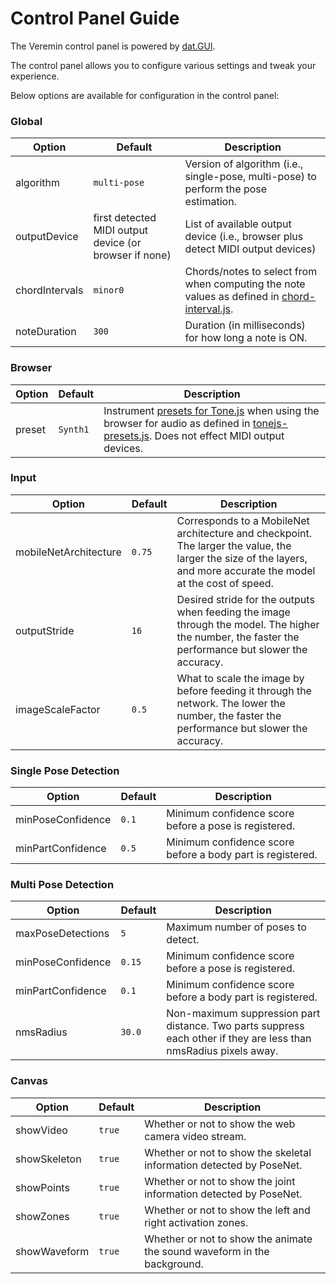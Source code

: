 # Control Panel Guide

The Veremin control panel is powered by [dat.GUI](https://github.com/dataarts/dat.gui).

The control panel allows you to configure various settings and tweak your experience.

Below options are available for configuration in the control panel:

### Global

| Option | Default | Description |
|---|---|---|
| algorithm | `multi-pose` | Version of algorithm (i.e., single-pose, multi-pose) to perform the pose estimation. |
| outputDevice | first detected MIDI output device (or browser if none) | List of available output device (i.e., browser plus detect MIDI output devices) |
| chordIntervals | `minor0` | Chords/notes to select from when computing the note values as defined in [chord-interval.js](https://github.com/vabarbosa/veremin/blob/master/js/chord-intervals.js). |
| noteDuration | `300` | Duration (in milliseconds) for how long a note is ON. |

### Browser

| Option | Default | Description |
|---|---|---|
| preset | `Synth1` | Instrument [presets for Tone.js](https://tonejs.github.io/Presets) when using the browser for audio as defined in [tonejs-presets.js](https://github.com/vabarbosa/veremin/blob/master/js/tonejs-presets.js). Does not effect MIDI output devices. |

### Input

| Option | Default | Description |
|---|---|---|
| mobileNetArchitecture | `0.75` | Corresponds to a MobileNet architecture and checkpoint. The larger the value, the larger the size of the layers, and more accurate the model at the cost of speed. |
| outputStride | `16` | Desired stride for the outputs when feeding the image through the model. The higher the number, the faster the performance but slower the accuracy. |
| imageScaleFactor | `0.5` | What to scale the image by before feeding it through the network. The lower the number, the faster the performance but slower the accuracy. |

### Single Pose Detection

| Option | Default | Description |
|---|---|---|
| minPoseConfidence | `0.1` | Minimum confidence score before a pose is registered. |
| minPartConfidence | `0.5` | Minimum confidence score before a body part is registered. |

### Multi Pose Detection

| Option | Default | Description |
|---|---|---|
| maxPoseDetections | `5` | Maximum number of poses to detect. |
| minPoseConfidence | `0.15` | Minimum confidence score before a pose is registered. |
| minPartConfidence | `0.1` | Minimum confidence score before a body part is registered. |
| nmsRadius | `30.0` | Non-maximum suppression part distance. Two parts suppress each other if they are less than nmsRadius pixels away. |

### Canvas

| Option | Default | Description |
|---|---|---|
| showVideo | `true` | Whether or not to show the web camera video stream. |
| showSkeleton | `true` | Whether or not to show the skeletal information detected by PoseNet. |
| showPoints | `true` | Whether or not to show the joint information detected by PoseNet. |
| showZones | `true` | Whether or not to show the left and right activation zones. |
| showWaveform | `true` | Whether or not to show the animate the sound waveform in the background. |
